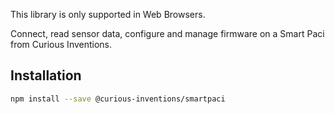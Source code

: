 
This library is only supported in Web Browsers.

Connect, read sensor data, configure and manage firmware on a Smart Paci from Curious Inventions.

## Installation

```sh
npm install --save @curious-inventions/smartpaci
```